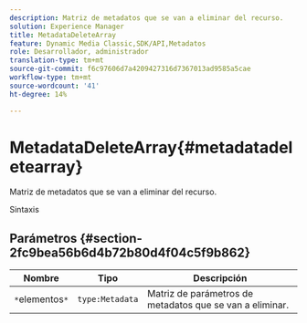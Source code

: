 ```yaml
---
description: Matriz de metadatos que se van a eliminar del recurso.
solution: Experience Manager
title: MetadataDeleteArray
feature: Dynamic Media Classic,SDK/API,Metadatos
role: Desarrollador, administrador
translation-type: tm+mt
source-git-commit: f6c97606d7a4209427316d7367013ad9585a5cae
workflow-type: tm+mt
source-wordcount: '41'
ht-degree: 14%

---
```



# MetadataDeleteArray{#metadatadeletearray}

Matriz de metadatos que se van a eliminar del recurso.

Sintaxis

## Parámetros {#section-2fc9bea56b6d4b72b80d4f04c5f9b862}

| Nombre | Tipo | Descripción |
|---|---|---|
| `*`elementos`*` | `type:Metadata` | Matriz de parámetros de metadatos que se van a eliminar. |

